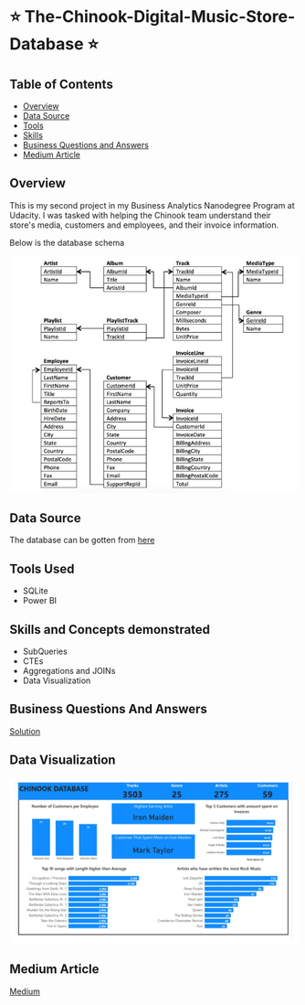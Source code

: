 # ⭐ The-Chinook-Digital-Music-Store-Database ⭐

## Table of Contents
- [Overview](https://github.com/Ratafar22/Querying-a-Digital-Music-Store-Database#overview)
- [Data Source](https://github.com/Ratafar22/Querying-a-Digital-Music-Store-Database#data-source)
- [Tools](https://github.com/Ratafar22/Querying-a-Digital-Music-Store-Database#tools-used)
- [Skills](https://github.com/Ratafar22/Querying-a-Digital-Music-Store-Database#skills-and-concepts-demonstrated)
- [Business Questions and Answers](https://github.com/Ratafar22/Querying-a-Digital-Music-Store-Database#business-questions-and-answers)
- [Medium Article](https://github.com/Ratafar22/Querying-a-Digital-Music-Store-Database#medium-article)

## Overview
This is my second project in my Business Analytics Nanodegree Program at Udacity. I was tasked with helping the Chinook team understand their store's media, customers and employees, and their invoice information.

Below is the database schema

![](Chinook_Schema.JPG)

## Data Source 
The database can be gotten from [here](Chinook.db)

## Tools Used
- SQLite
- Power BI
  
## Skills and Concepts demonstrated
- SubQueries
- CTEs
- Aggregations and JOINs
- Data Visualization
  
## Business Questions And Answers

[Solution](https://github.com/Ratafar22/Querying-a-Digital-Music-Store-Database/blob/main/Business%20Questions%20and%20Answers.md)

## Data Visualization

![](https://github.com/Ratafar22/Querying-a-Digital-Music-Store-Database/blob/main/Chinook%20Music%20Store1.jpg)

## Medium Article

[Medium]()

